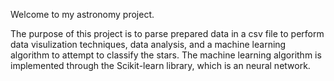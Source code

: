 Welcome to my astronomy project.

The purpose of this project is to parse prepared data in a csv file to perform data visulization techniques, data analysis, and a machine learning algorithm to attempt to classify the stars. The machine learning algorithm is implemented through the Scikit-learn library, which is an neural network.